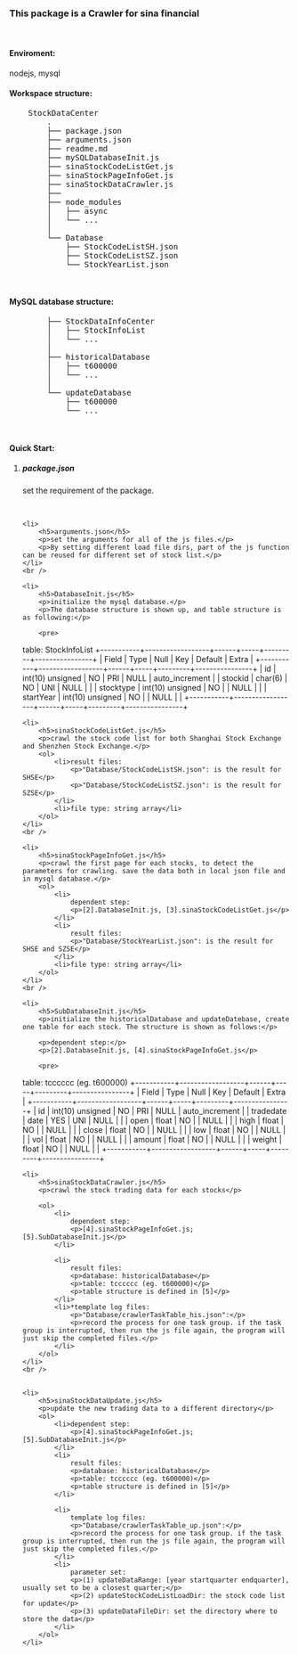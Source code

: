 <h3>This package is a Crawler for sina financial</h3>
<br />


<h4>Enviroment:</h4>
nodejs, mysql
<br />


<h4>Workspace structure:</h4>
<pre>
	StockDataCenter
		.  
		├── package.json
		├── arguments.json
		├── readme.md
		├── mySQLDatabaseInit.js
		├── sinaStockCodeListGet.js
		├── sinaStockPageInfoGet.js
		├── sinaStockDataCrawler.js
		├── 
		├── node_modules  
		│   ├── async  
		│   └── ... 
		│	
		└── Database  
			├── StockCodeListSH.json
			├── StockCodeListSZ.json
			└── StockYearList.json
</pre>
<br />


<h4>MySQL database structure:</h4>
<pre>
		├── StockDataInfoCenter
		│   ├── StockInfoList
		│   └── ... 
		│
		├── historicalDatabase
		│   ├── t600000
		│   └── ... 
		│
		└── updateDatabase
			├── t600000
			└── ... 
</pre>
<br />



<h4>Quick Start:</h4>
<ol>
	<li>
		<h5>package.json</h5>
		<p>set the requirement of the package.</p>
	</li>
	<br />

	<li>
		<h5>arguments.json</h5>
		<p>set the arguments for all of the js files.</p>
		<p>By setting different load file dirs, part of the js function can be reused for different set of stock list.</p>
	</li>
	<br />

	<li>
		<h5>DatabaseInit.js</h5>
		<p>initialize the mysql database.</p>
		<p>The database structure is shown up, and table structure is as following:</p>

		<pre>
table: StockInfoList
+-----------+------------------+------+-----+---------+----------------+
| Field     | Type             | Null | Key | Default | Extra          |
+-----------+------------------+------+-----+---------+----------------+
| id        | int(10) unsigned | NO   | PRI | NULL    | auto_increment |
| stockid   | char(6)          | NO   | UNI | NULL    |                |
| stocktype | int(10) unsigned | NO   |     | NULL    |                |
| startYear | int(10) unsigned | NO   |     | NULL    |                |
+-----------+------------------+------+-----+---------+----------------+
		</pre>
	</li>
	<br />

	

	<li>
		<h5>sinaStockCodeListGet.js</h5>
		<p>crawl the stock code list for both Shanghai Stock Exchange and Shenzhen Stock Exchange.</p>
		<ol>
			<li>result files:
				<p>"Database/StockCodeListSH.json": is the result for SHSE</p>
				<p>"Database/StockCodeListSZ.json": is the result for SZSE</p>
			</li>
			<li>file type: string array</li>
		</ol>
	</li>
	<br />

	<li>
		<h5>sinaStockPageInfoGet.js</h5>
		<p>crawl the first page for each stocks, to detect the parameters for crawling. save the data both in local json file and in mysql database.</p>
		<ol>
			<li>
				dependent step:
				<p>[2].DatabaseInit.js, [3].sinaStockCodeListGet.js</p>
			</li>
			<li>
				result files:
				<p>"Database/StockYearList.json": is the result for SHSE and SZSE</p>
			</li>
			<li>file type: string array</li>
		</ol>
	</li>
	<br />

	<li>
		<h5>SubDatabaseInit.js</h5>
		<p>initialize the historicalDatabase and updateDatebase, create one table for each stock. The structure is shown as follows:</p>

		<p>dependent step:</p>
		<p>[2].DatabaseInit.js, [4].sinaStockPageInfoGet.js</p>

		<pre>
table: tcccccc (eg. t600000)
+-----------+------------------+------+-----+---------+----------------+
| Field     | Type             | Null | Key | Default | Extra          |
+-----------+------------------+------+-----+---------+----------------+
| id        | int(10) unsigned | NO   | PRI | NULL    | auto_increment |
| tradedate | date             | YES  | UNI | NULL    |                |
| open      | float            | NO   |     | NULL    |                |
| high      | float            | NO   |     | NULL    |                |
| close     | float            | NO   |     | NULL    |                |
| low       | float            | NO   |     | NULL    |                |
| vol       | float            | NO   |     | NULL    |                |
| amount    | float            | NO   |     | NULL    |                |
| weight    | float            | NO   |     | NULL    |                |
+-----------+------------------+------+-----+---------+----------------+
		</pre>
	</li>
	<br />

	

	<li>
		<h5>sinaStockDataCrawler.js</h5>
		<p>crawl the stock trading data for each stocks</p>
		
		<ol>
			<li>
				dependent step:
				<p>[4].sinaStockPageInfoGet.js; [5].SubDatabaseInit.js</p>
			</li>
			
			<li>
				result files:
				<p>database: historicalDatabase</p>
				<p>table: tcccccc (eg. t600000)</p>
				<p>table structure is defined in [5]</p>
			</li>
			<li>*template log files:
				<p>"Database/crawlerTaskTable_his.json":</p>
				<p>record the process for one task group. if the task group is interrupted, then run the js file again, the program will just skip the completed files.</p>
			</li>
		</ol>
	</li>
	<br />


	<li>
		<h5>sinaStockDataUpdate.js</h5>
		<p>update the new trading data to a different directory</p>
		<ol>
			<li>dependent step:
				<p>[4].sinaStockPageInfoGet.js; [5].SubDatabaseInit.js</p>
			</li>
			<li>
				result files:
				<p>database: historicalDatabase</p>
				<p>table: tcccccc (eg. t600000)</p>
				<p>table structure is defined in [5]</p>
			</li>

			<li>
				template log files:
				<p>"Database/crawlerTaskTable_up.json":</p>
				<p>record the process for one task group. if the task group is interrupted, then run the js file again, the program will just skip the completed files.</p>
			</li>
			<li>
				parameter set:
				<p>(1) updateDataRange: [year startquarter endquarter], usually set to be a closest quarter;</p>
				<p>(2) updateStockCodeListLoadDir: the stock code list for update</p>
				<p>(3) updateDataFileDir: set the directory where to store the data</p>
			</li>
		</ol>
	</li>
</ol>